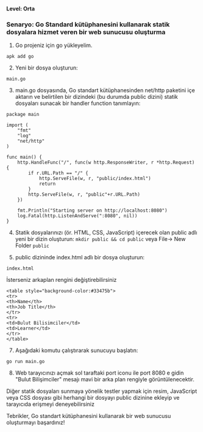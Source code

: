 #### Level: Orta
### Senaryo: Go Standard kütüphanesini kullanarak statik dosyalara hizmet veren bir web sunucusu oluşturma 
 
1. Go projeniz için go yükleyelim.

```apk add go```

2. Yeni bir dosya oluşturun:

```main.go```

3. main.go dosyasında, Go standart kütüphanesinden net/http paketini içe aktarın ve belirtilen bir dizindeki (bu durumda public dizini) statik dosyaları sunacak bir handler function tanımlayın:

```
package main

import (
    "fmt"
    "log"
    "net/http"
)

func main() {
    http.HandleFunc("/", func(w http.ResponseWriter, r *http.Request) {
        if r.URL.Path == "/" {
            http.ServeFile(w, r, "public/index.html")
            return
        }
        http.ServeFile(w, r, "public"+r.URL.Path)
    })

    fmt.Println("Starting server on http://localhost:8080")
    log.Fatal(http.ListenAndServe(":8080", nil))
}
```
4. Statik dosyalarınızı (ör. HTML, CSS, JavaScript) içerecek olan public adlı yeni bir dizin oluşturun:
```mkdir public && cd public``` veya File-> New Folder `public`

5. public dizininde index.html adlı bir dosya oluşturun:

```index.html```

İsterseniz arkaplan rengini değiştirebilirsiniz
```
<table style="background-color:#33475b">
<tr>
<th>Name</th>
<th>Job Title</th> 
</tr>
<tr>
<td>Bulut Bilisimciler</td>
<td>Learner</td>
</tr>
</table>
```

7. Aşağıdaki komutu çalıştırarak sunucuyu başlatın:
```
go run main.go
```

8. Web tarayıcınızı açmak sol taraftaki port iconu ile port 8080 e gidin "Bulut Bilişimciler" mesajı mavi bir arka plan rengiyle görüntülenecektir.

Diğer statik dosyaları sunmaya yönelik testler yapmak için resim, JavaScript veya CSS dosyası gibi herhangi bir dosyayı public dizinine ekleyip ve tarayıcıda erişmeyi deneyebilirsiniz

Tebrikler, Go standart kütüphanesini kullanarak bir web sunucusu oluşturmayı başardınız!
